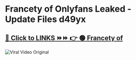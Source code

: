 
 # Francety of Onlyfans Leaked - Update Files d49yx

## <h2><a href="https://clipsfans.com/Francety_of&ref=git">🔗 Click to LINKS ⏩⏩ 👉 🟢 Francety of </a></h2>

<a href="https://clipsfans.com/Francety_of&ref=git" rel="nofollow" data-target="animated-image.originalLink"><img src="https://i.ibb.co.com/xMMVF88/686577567.gif" alt="Viral Video Original" style="max-width: 100%; display: inline-block;" data-target="animated-image.originalImage"></a>

